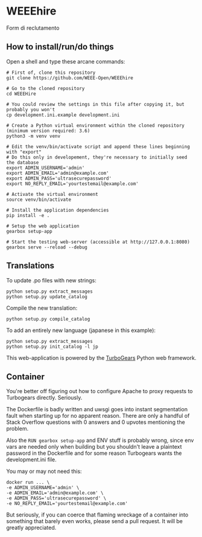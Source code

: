 # WEEEhire

Form di reclutamento

## How to install/run/do things

Open a shell and type these arcane commands:

```Shell
# First of, clone this repository
git clone https://github.com/WEEE-Open/WEEEhire

# Go to the cloned repository
cd WEEEHire

# You could review the settings in this file after copying it, but probably you won't
cp development.ini.example development.ini

# Create a Python virtual environment within the cloned repository (minimum version required: 3.6)
python3 -m venv venv

# Edit the venv/bin/activate script and append these lines beginning with "export"
# Do this only in developement, they're necessary to initially seed the database
export ADMIN_USERNAME='admin'
export ADMIN_EMAIL='admin@example.com'
export ADMIN_PASS='ultrasecurepassword'
export NO_REPLY_EMAIL='yourtestemail@example.com'

# Activate the virtual environment
source venv/bin/activate

# Install the application dependencies
pip install -e .

# Setup the web application
gearbox setup-app

# Start the testing web-server (accessible at http://127.0.0.1:8080)
gearbox serve --reload --debug
```

## Translations

To update .po files with new strings:

```Shell
python setup.py extract_messages
python setup.py update_catalog
```

Compile the new translation:

```Shell
python setup.py compile_catalog
```

To add an entirely new language (japanese in this example):

```Shell
python setup.py extract_messages
python setup.py init_catalog -l jp
```

This web-application is powered by the [TurboGears](http://www.turbogears.org) Python web framework.

## Container

You're better off figuring out how to configure Apache to proxy requests to Turbogears directly. Seriously.

The Dockerfile is badly written and uwsgi goes into instant segmentation fault when starting up for no apparent reason.
There are only a handful of Stack Overflow questions with 0 answers and 0 upvotes mentioning the problem.

Also the `RUN gearbox setup-app` and ENV stuff is probably wrong, since env vars are needed only when building but you
shouldn't leave a plaintext password in the Dockerfile and for some reason Turbogears wants the development.ini file.

You may or may not need this:

```
docker run ... \
-e ADMIN_USERNAME='admin' \
-e ADMIN_EMAIL='admin@example.com' \
-e ADMIN_PASS='ultrasecurepassword' \
-e NO_REPLY_EMAIL='yourtestemail@example.com'
```

But seriously, if you can coerce that flaming wreckage of a container into something that barely even works,
please send a pull request. It will be greatly appreciated.
